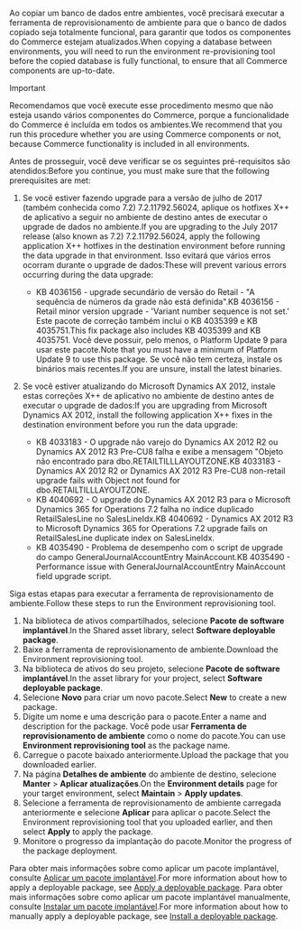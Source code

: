 <span data-ttu-id="8d04c-101">Ao copiar um banco de dados entre ambientes, você precisará executar a ferramenta de reprovisionamento de ambiente para que o banco de dados copiado seja totalmente funcional, para garantir que todos os componentes do Commerce estejam atualizados.</span><span class="sxs-lookup"><span data-stu-id="8d04c-101">When copying a database between environments, you will need to run the environment re-provisioning tool before the copied database is fully functional, to ensure that all Commerce components are up-to-date.</span></span>

> [!IMPORTANT]
> <span data-ttu-id="8d04c-102">Recomendamos que você execute esse procedimento mesmo que não esteja usando vários componentes do Commerce, porque a funcionalidade do Commerce é incluída em todos os ambientes.</span><span class="sxs-lookup"><span data-stu-id="8d04c-102">We recommend that you run this procedure whether you are using Commerce components or not, because Commerce functionality is included in all environments.</span></span> 

<span data-ttu-id="8d04c-103">Antes de prosseguir, você deve verificar se os seguintes pré-requisitos são atendidos:</span><span class="sxs-lookup"><span data-stu-id="8d04c-103">Before you continue, you must make sure that the following prerequisites are met:</span></span>
1. <span data-ttu-id="8d04c-104">Se você estiver fazendo upgrade para a versão de julho de 2017 (também conhecida como 7.2) 7.2.11792.56024, aplique os hotfixes X++ de aplicativo a seguir no ambiente de destino antes de executar o upgrade de dados no ambiente.</span><span class="sxs-lookup"><span data-stu-id="8d04c-104">If you are upgrading to the July 2017 release (also known as 7.2) 7.2.11792.56024, apply the following application X++ hotfixes in the destination environment before running the data upgrade in that environment.</span></span> <span data-ttu-id="8d04c-105">Isso evitará que vários erros ocorram durante o upgrade de dados:</span><span class="sxs-lookup"><span data-stu-id="8d04c-105">These will prevent various errors occurring during the data upgrade:</span></span>

    - <span data-ttu-id="8d04c-106">KB 4036156 - upgrade secundário de versão do Retail - "A sequência de números da grade não está definida".</span><span class="sxs-lookup"><span data-stu-id="8d04c-106">KB 4036156 - Retail minor version upgrade - 'Variant number sequence is not set.'</span></span> <span data-ttu-id="8d04c-107">Este pacote de correção também inclui o KB 4035399 e KB 4035751.</span><span class="sxs-lookup"><span data-stu-id="8d04c-107">This fix package also includes KB 4035399 and KB 4035751.</span></span> <span data-ttu-id="8d04c-108">Você deve possuir, pelo menos, o Platform Update 9 para usar este pacote.</span><span class="sxs-lookup"><span data-stu-id="8d04c-108">Note that you must have a minimum of Platform Update 9 to use this package.</span></span> <span data-ttu-id="8d04c-109">Se você não tem certeza, instale os binários mais recentes.</span><span class="sxs-lookup"><span data-stu-id="8d04c-109">If you are unsure, install the latest binaries.</span></span>
    
2. <span data-ttu-id="8d04c-110">Se você estiver atualizando do Microsoft Dynamics AX 2012, instale estas correções X++ de aplicativo no ambiente de destino antes de executar o upgrade de dados:</span><span class="sxs-lookup"><span data-stu-id="8d04c-110">If you are upgrading from Microsoft Dynamics AX 2012, install the following application X++ fixes in the destination environment before you run the data upgrade:</span></span>
    - <span data-ttu-id="8d04c-111">KB 4033183 - O upgrade não varejo do Dynamics AX 2012 R2 ou Dynamics AX 2012 R3 Pre-CU8 falha e exibe a mensagem "Objeto não encontrado para dbo.RETAILTILLLAYOUTZONE.</span><span class="sxs-lookup"><span data-stu-id="8d04c-111">KB 4033183 - Dynamics AX 2012 R2 or Dynamics AX 2012 R3 Pre-CU8 non-retail upgrade fails with Object not found for dbo.RETAILTILLLAYOUTZONE.</span></span>
    - <span data-ttu-id="8d04c-112">KB 4040692 - O upgrade do Dynamics AX 2012 R3 para o Microsoft Dynamics 365 for Operations 7.2 falha no índice duplicado RetailSalesLine no SalesLineIdx.</span><span class="sxs-lookup"><span data-stu-id="8d04c-112">KB 4040692 - Dynamics AX 2012 R3 to Microsoft Dynamics 365 for Operations 7.2 upgrade fails on RetailSalesLine duplicate index on SalesLineIdx.</span></span>
    - <span data-ttu-id="8d04c-113">KB 4035490 - Problema de desempenho com o script de upgrade do campo GeneralJournalAccountEntry MainAccount.</span><span class="sxs-lookup"><span data-stu-id="8d04c-113">KB 4035490 - Performance issue with GeneralJournalAccountEntry MainAccount field upgrade script.</span></span>


<span data-ttu-id="8d04c-114">Siga estas etapas para executar a ferramenta de reprovisionamento de ambiente.</span><span class="sxs-lookup"><span data-stu-id="8d04c-114">Follow these steps to run the Environment reprovisioning tool.</span></span>

1. <span data-ttu-id="8d04c-115">Na biblioteca de ativos compartilhados, selecione **Pacote de software implantável**.</span><span class="sxs-lookup"><span data-stu-id="8d04c-115">In the Shared asset library, select **Software deployable package**.</span></span>
2. <span data-ttu-id="8d04c-116">Baixe a ferramenta de reprovisionamento de ambiente.</span><span class="sxs-lookup"><span data-stu-id="8d04c-116">Download the Environment reprovisioning tool.</span></span>
3. <span data-ttu-id="8d04c-117">Na biblioteca de ativos do seu projeto, selecione **Pacote de software implantável**.</span><span class="sxs-lookup"><span data-stu-id="8d04c-117">In the asset library for your project, select **Software deployable package**.</span></span>
4. <span data-ttu-id="8d04c-118">Selecione **Novo** para criar um novo pacote.</span><span class="sxs-lookup"><span data-stu-id="8d04c-118">Select **New** to create a new package.</span></span>
5. <span data-ttu-id="8d04c-119">Digite um nome e uma descrição para o pacote.</span><span class="sxs-lookup"><span data-stu-id="8d04c-119">Enter a name and description for the package.</span></span> <span data-ttu-id="8d04c-120">Você pode usar **Ferramenta de reprovisionamento de ambiente** como o nome do pacote.</span><span class="sxs-lookup"><span data-stu-id="8d04c-120">You can use **Environment reprovisioning tool** as the package name.</span></span>
6. <span data-ttu-id="8d04c-121">Carregue o pacote baixado anteriormente.</span><span class="sxs-lookup"><span data-stu-id="8d04c-121">Upload the package that you downloaded earlier.</span></span>
7. <span data-ttu-id="8d04c-122">Na página **Detalhes de ambiente** do ambiente de destino, selecione **Manter** > **Aplicar atualizações**.</span><span class="sxs-lookup"><span data-stu-id="8d04c-122">On the **Environment details** page for your target environment, select **Maintain** > **Apply updates**.</span></span>
8. <span data-ttu-id="8d04c-123">Selecione a ferramenta de reprovisionamento de ambiente carregada anteriormente e selecione **Aplicar** para aplicar o pacote.</span><span class="sxs-lookup"><span data-stu-id="8d04c-123">Select the Environment reprovisioning tool that you uploaded earlier, and then select **Apply** to apply the package.</span></span>
9. <span data-ttu-id="8d04c-124">Monitore o progresso da implantação do pacote.</span><span class="sxs-lookup"><span data-stu-id="8d04c-124">Monitor the progress of the package deployment.</span></span> 

<span data-ttu-id="8d04c-125">Para obter mais informações sobre como aplicar um pacote implantável, consulte [Aplicar um pacote implantável](../deployment/create-apply-deployable-package.md).</span><span class="sxs-lookup"><span data-stu-id="8d04c-125">For more information about how to apply a deployable package, see [Apply a deployable package](../deployment/create-apply-deployable-package.md).</span></span> <span data-ttu-id="8d04c-126">Para obter mais informações sobre como aplicar um pacote implantável manualmente, consulte [Instalar um pacote implantável](../deployment/install-deployable-package.md).</span><span class="sxs-lookup"><span data-stu-id="8d04c-126">For more information about how to manually apply a deployable package, see [Install a deployable package](../deployment/install-deployable-package.md).</span></span>
